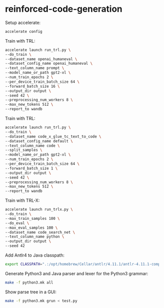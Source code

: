# reinforced-code-generation


Setup accelerate:
```bash
accelerate config
```

Train with TRL:
```bash
accelerate launch run_trl.py \
--do_train \
--dataset_name openai_humaneval \
--dataset_config_name openai_humaneval \
--text_column_name prompt \
--model_name_or_path gpt2-xl \
--num_train_epochs 2 \
--per_device_train_batch_size 64 \
--forward_batch_size 16 \
--output_dir output \
--seed 42 \
--preprocessing_num_workers 8 \
--max_new_tokens 512 \
--report_to wandb
```

Train with TRL:
```bash
accelerate launch run_trl.py \
--do_train \
--dataset_name code_x_glue_tc_text_to_code \
--dataset_config_name default \
--text_column_name code \
--split_samples \
--model_name_or_path gpt2-xl \
--num_train_epochs 2 \
--per_device_train_batch_size 64 \
--forward_batch_size 1 \
--output_dir output \
--seed 42 \
--preprocessing_num_workers 8 \
--max_new_tokens 512 \
--report_to wandb
```


Train with TRL-X:
```bash
accelerate launch run_trlx.py \
--do_train \
--max_train_samples 100 \
--do_eval \
--max_eval_samples 100 \
--dataset_name code_search_net \
--text_column_name python \
--output_dir output \
--seed 42
```

Add Antlr4 to Java classpath:
```bash
export CLASSPATH=".:/opt/homebrew/Cellar/antlr/4.11.1/antlr-4.11.1-complete.jar:$CLASSPATH"
```

Generate Python3 and Java parser and lexer for the Python3 grammar:
```bash
make -f python3.mk all
````

Show parse tree in a GUI:
```bash
make -f python3.mk grun < test.py 
```